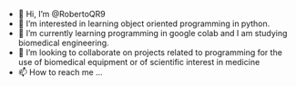 - 👋 Hi, I’m @RobertoQR9
- 👀 I’m interested in learning object oriented programming in python.
- 🌱 I’m currently learning programming in google colab and I am studying biomedical engineering.
- 💞️ I’m looking to collaborate on projects related to programming for the use of biomedical equipment or of scientific interest in medicine
- 📫 How to reach me ...

<!---
RobertoQR9/RobertoQR9 is a ✨ special ✨ repository because its `README.md` (this file) appears on your GitHub profile.
You can click the Preview link to take a look at your changes.
--->
